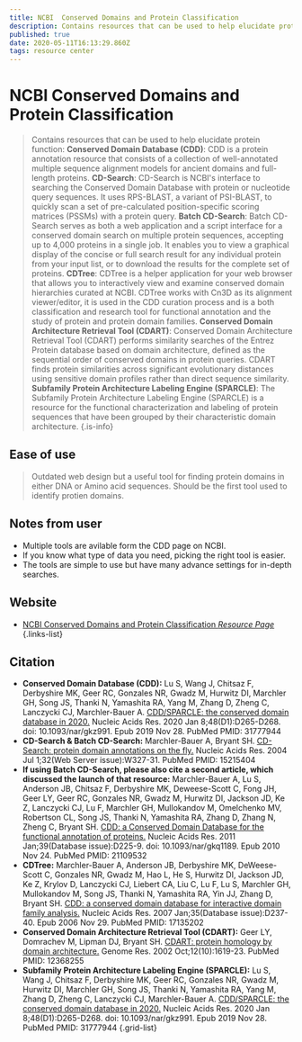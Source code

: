 ```yaml
---
title: NCBI  Conserved Domains and Protein Classification
description: Contains resources that can be used to help elucidate protein function.
published: true
date: 2020-05-11T16:13:29.860Z
tags: resource center
---
```


# NCBI  Conserved Domains and Protein Classification

> Contains resources that can be used to help elucidate protein function:
&NewLine;
**Conserved Domain Database (CDD)**: CDD is a protein annotation resource that consists of a collection of well-annotated multiple sequence alignment models for ancient domains and full-length proteins.
&NewLine;
**CD-Search**: CD-Search is NCBI's interface to searching the Conserved Domain Database with protein or nucleotide query sequences. It uses RPS-BLAST, a variant of PSI-BLAST, to quickly scan a set of pre-calculated position-specific scoring matrices (PSSMs) with a protein query.
&NewLine;
**Batch CD-Search**: Batch CD-Search serves as both a web application and a script interface for a conserved domain search on multiple protein sequences, accepting up to 4,000 proteins in a single job. It enables you to view a graphical display of the concise or full search result for any individual protein from your input list, or to download the results for the complete set of proteins.
&NewLine;
**CDTree**: 	CDTree is a helper application for your web browser that allows you to interactively view and examine conserved domain hierarchies curated at NCBI. CDTree works with Cn3D as its alignment viewer/editor, it is used in the CDD curation process and is a both classification and research tool for functional annotation and the study of protein and protein domain families.
&NewLine;
**Conserved Domain Architecture Retrieval Tool (CDART)**: Conserved Domain Architecture Retrieval Tool (CDART) performs similarity searches of the Entrez Protein database based on domain architecture, defined as the sequential order of conserved domains in protein queries. CDART finds protein similarities across significant evolutionary distances using sensitive domain profiles rather than direct sequence similarity.
&NewLine;
**Subfamily Protein Architecture Labeling Engine (SPARCLE)**: The Subfamily Protein Architecture Labeling Engine (SPARCLE) is a resource for the functional characterization and labeling of protein sequences that have been grouped by their characteristic domain architecture.
{.is-info}

## Ease of use
> Outdated web design but a useful tool for finding protein domains in either DNA or Amino acid sequences. Should be the first tool used to identify protien domains.

## Notes from user
- Multiple tools are avilable form the CDD page on NCBI.
- If you know what type of data you need, picking the right tool is easier.
- The tools are simple to use but have many advance settings for in-depth searches. 

## Website

- [NCBI Conserved Domains and Protein Classification *Resource Page*](https://www.ncbi.nlm.nih.gov/Structure/cdd/cdd.shtml)
{.links-list}

## Citation

- **Conserved Domain Database (CDD):**
	Lu S, Wang J, Chitsaz F, Derbyshire MK, Geer RC, Gonzales NR, Gwadz M, Hurwitz DI, Marchler GH, Song JS, Thanki N, Yamashita RA, Yang M, Zhang D, Zheng C, Lanczycki CJ, Marchler-Bauer A. [CDD/SPARCLE: the conserved domain database in 2020.](https://www.ncbi.nlm.nih.gov/pubmed/31777944) Nucleic Acids Res. 2020 Jan 8;48(D1):D265-D268. doi: 10.1093/nar/gkz991. Epub 2019 Nov 28. PubMed PMID: 31777944
-	**CD-Search & Batch CD-Search:**
	Marchler-Bauer A, Bryant SH. [CD-Search: protein domain annotations on the fly.](https://www.ncbi.nlm.nih.gov/pubmed/15215404?dopt=AbstractPlus) Nucleic Acids Res. 2004 Jul 1;32(Web Server issue):W327-31. PubMed PMID: 15215404
- **If using Batch CD-Search, please also cite a second article, which discussed the launch of that resource:**
	Marchler-Bauer A, Lu S, Anderson JB, Chitsaz F, Derbyshire MK, Deweese-Scott C, Fong JH, Geer LY, Geer RC, Gonzales NR, Gwadz M, Hurwitz DI, Jackson JD, Ke Z, Lanczycki CJ, Lu F, Marchler GH, Mullokandov M, Omelchenko MV, Robertson CL, Song JS, Thanki N, Yamashita RA, Zhang D, Zhang N, Zheng C, Bryant SH. [CDD: a Conserved Domain Database for the functional annotation of proteins.](https://www.ncbi.nlm.nih.gov/pubmed/21109532?dopt=AbstractPlus) Nucleic Acids Res. 2011 Jan;39(Database issue):D225-9. doi: 10.1093/nar/gkq1189. Epub 2010 Nov 24. PubMed PMID: 21109532
- **CDTree:**
	Marchler-Bauer A, Anderson JB, Derbyshire MK, DeWeese-Scott C, Gonzales NR, Gwadz M, Hao L, He S, Hurwitz DI, Jackson JD, Ke Z, Krylov D, Lanczycki CJ, Liebert CA, Liu C, Lu F, Lu S, Marchler GH, Mullokandov M, Song JS, Thanki N, Yamashita RA, Yin JJ, Zhang D, Bryant SH. [CDD: a conserved domain database for interactive domain family analysis.](https://www.ncbi.nlm.nih.gov/pubmed/17135202?dopt=AbstractPlus) Nucleic Acids Res. 2007 Jan;35(Database issue):D237-40. Epub 2006 Nov 29. PubMed PMID: 17135202
- **Conserved Domain Architecture Retrieval Tool (CDART):**
	Geer LY, Domrachev M, Lipman DJ, Bryant SH. [CDART: protein homology by domain architecture.](https://www.ncbi.nlm.nih.gov/pubmed/12368255?dopt=AbstractPlus) Genome Res. 2002 Oct;12(10):1619-23. PubMed PMID: 12368255
- **Subfamily Protein Architecture Labeling Engine (SPARCLE):**
	Lu S, Wang J, Chitsaz F, Derbyshire MK, Geer RC, Gonzales NR, Gwadz M, Hurwitz DI, Marchler GH, Song JS, Thanki N, Yamashita RA, Yang M, Zhang D, Zheng C, Lanczycki CJ, Marchler-Bauer A. [CDD/SPARCLE: the conserved domain database in 2020.](https://www.ncbi.nlm.nih.gov/pubmed/31777944) Nucleic Acids Res. 2020 Jan 8;48(D1):D265-D268. doi: 10.1093/nar/gkz991. Epub 2019 Nov 28. PubMed PMID: 31777944
{.grid-list}